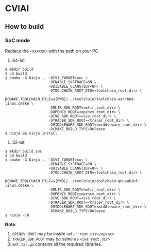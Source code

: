 # CVIAI

## How to build

### SoC mode

Replace the ``<XXXXXX>`` with the path on your PC.

1. 64-bit

```
$ mkdir build
$ cd build
$ cmake -G Ninja .. -DCVI_TARGET=soc \
                    -DENABLE_SYSTRACE=ON \
                    -DDISABLE_CLANGTIDY=OFF \
                    -DTOOLCHAIN_ROOT_DIR=<toolchain_root_dir> \
                    -DCMAKE_TOOLCHAIN_FILE=${PWD}/../toolchain/toolchain-aarch64-linux.cmake \
                    -DMLIR_SDK_ROOT=<mlir_root_dir> \
                    -DOPENCV_ROOT=<opencv_root_dir> \
                    -DIVE_SDK_ROOT=<ive_root_dir> \
                    -DTRACER_SDK_ROOT=<tracer_root_dir> \
                    -DMIDDLEWARE_SDK_ROOT=<middleware_root_dir> \
                    -DCMAKE_BUILD_TYPE=Release
$ ninja && ninja install
```

1. 32-bit

```
$ mkdir build_soc
$ cd build
$ cmake -G Ninja .. -DCVI_TARGET=soc \
                    -DENABLE_SYSTRACE=ON \
                    -DDISABLE_CLANGTIDY=OFF \
                    -DTOOLCHAIN_ROOT_DIR=<toolchain_root_dir> \
                    -DCMAKE_TOOLCHAIN_FILE=${PWD}/../toolchain/toolchain-gnueabihf-linux.cmake \
                    -DMLIR_SDK_ROOT=<mlir_root_dir> \
                    -DOPENCV_ROOT=<opencv_root_dir> \
                    -DIVE_SDK_ROOT=<ive_root_dir> \
                    -DTRACER_SDK_ROOT=<tracer_root_dir> \
                    -DMIDDLEWARE_SDK_ROOT=<middleware_root_dir> \
                    -DCMAKE_BUILD_TYPE=Release
$ ninja -j8
```

**Note**:

1. ``OPENCV_ROOT`` may be inside ``<mlir_root_dir>/opencv``
2. ``TRACER_SDK_ROOT`` may be same as ``<ive_root_dir>``
3. ``mmf.tar.gz`` contains all the required libraries.

